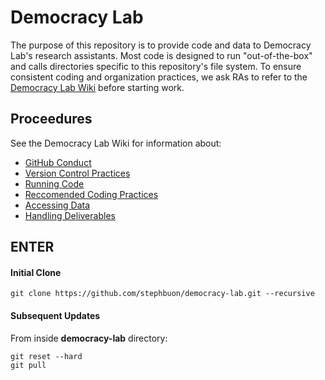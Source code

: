 # Democracy Lab

The purpose of this repository is to provide code and data to Democracy Lab's research assistants. Most code is designed to run "out-of-the-box" and calls directories specific to this repository's file system. To ensure consistent coding and organization practices, we ask RAs to refer to the [Democracy Lab Wiki](https://github.com/stephbuon/democracy-lab/wiki) before starting work. 

## Proceedures

See the Democracy Lab Wiki for information about: 
- [GitHub Conduct](https://github.com/stephbuon/democracy-lab/wiki/GitHub-Conduct)
- [Version Control Practices](https://github.com/stephbuon/democracy-lab/wiki/Version-Control-Practices)
- [Running Code](https://github.com/stephbuon/democracy-lab/wiki/Running-Code)
- [Reccomended Coding Practices](https://github.com/stephbuon/democracy-lab/wiki/Reccomended-Coding-Practices)
- [Accessing Data](https://github.com/stephbuon/democracy-lab/wiki/Accessing-Data)
- [Handling Deliverables](https://github.com/stephbuon/democracy-lab/wiki/Handling-Deliverables)


## ENTER 

#### Initial Clone 
`git clone https://github.com/stephbuon/democracy-lab.git --recursive`

#### Subsequent Updates
From inside **democracy-lab** directory:
```
git reset --hard
git pull
```
